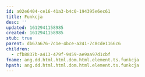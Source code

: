 ```yaml
---
id: a02e6404-ce16-41a3-b4c0-194395e6ec61
title: Funkcja
desc: ''
updated: 1612941158985
created: 1612941158985
stub: true
parent: db67a676-7c1e-4bce-a241-7c8cde1166c6
children:
  - cfb8837b-a413-479f-9459-ae9aa97d1cbf
fname: ang.dd.html.html.dom.html.element.ts.funkcja
hpath: ang.dd.html.html.dom.html.element.ts.funkcja
---
```



